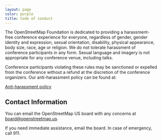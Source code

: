 ```yaml
---
layout: page
color: purple
title: Code of conduct
---
```


The OpenStreetMap Foundation is dedicated to providing a harassment-free conference experience for everyone, regardless of gender, gender identity and expression, sexual orientation, disability, physical appearance, body size, race, age or religion. We do not tolerate harassment of conference participants in any form. Sexual language and imagery is not appropriate for any conference venue, including talks.

Conference participants violating these rules may be sanctioned or expelled from the conference without a refund at the discretion of the conference organizers. Our anti-harassment policy can be found at:

[Anti-harassment policy ](stateofthemap.org/code-of-conduct-anti-harassment-policy)

## Contact Information

You can email the OpenStreetMap US board with any concerns at [board@openstreetmap.us](mailto:board@openstreetmap.us).

If you need immediate assistance, email the board. In case of emergency, call 911.
